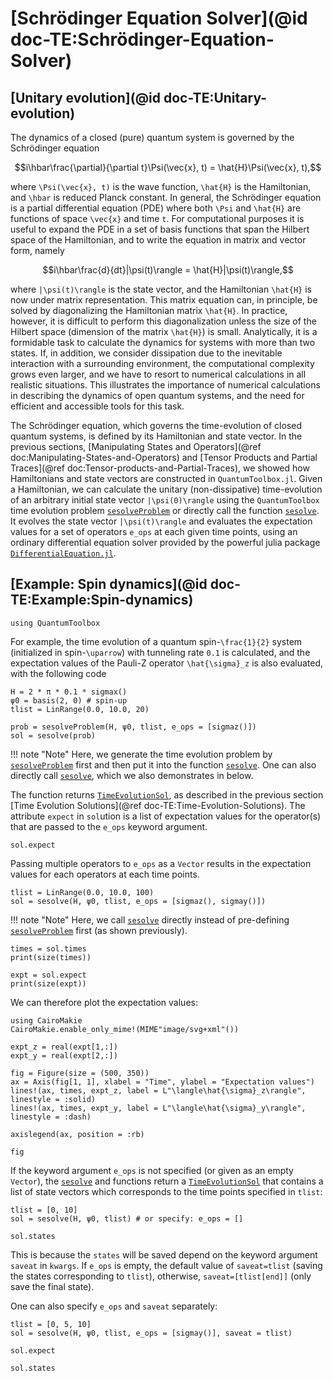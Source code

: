 # [Schrödinger Equation Solver](@id doc-TE:Schrödinger-Equation-Solver)

## [Unitary evolution](@id doc-TE:Unitary-evolution)

The dynamics of a closed (pure) quantum system is governed by the Schrödinger equation

```math
i\hbar\frac{\partial}{\partial t}\Psi(\vec{x}, t) = \hat{H}\Psi(\vec{x}, t),
```

where ``\Psi(\vec{x}, t)`` is the wave function, ``\hat{H}`` is the Hamiltonian, and ``\hbar`` is reduced Planck constant. In general, the Schrödinger equation is a partial differential equation (PDE) where both 
``\Psi`` and ``\hat{H}`` are functions of space ``\vec{x}`` and time ``t``. For computational purposes it is useful to expand the PDE in a set of basis functions that span the Hilbert space of the Hamiltonian, and to write the equation in matrix and vector form, namely

```math
i\hbar\frac{d}{dt}|\psi(t)\rangle = \hat{H}|\psi(t)\rangle,
```

where ``|\psi(t)\rangle`` is the state vector, and the Hamiltonian ``\hat{H}`` is now under matrix representation. This matrix equation can, in principle, be solved by diagonalizing the Hamiltonian matrix ``\hat{H}``. In practice, however, it is difficult to perform this diagonalization unless the size of the Hilbert space (dimension of the matrix ``\hat{H}``) is small. Analytically, it is a formidable task to calculate the dynamics for systems with more than two states. If, in addition, we consider dissipation due to the inevitable interaction with a surrounding environment, the computational complexity grows even larger, and we have to resort to numerical calculations in all realistic situations. This illustrates the importance of numerical calculations in describing the dynamics of open quantum systems, and the need for efficient and accessible tools for this task.

The Schrödinger equation, which governs the time-evolution of closed quantum systems, is defined by its Hamiltonian and state vector. In the previous sections, [Manipulating States and Operators](@ref doc:Manipulating-States-and-Operators) and [Tensor Products and Partial Traces](@ref doc:Tensor-products-and-Partial-Traces), we showed how Hamiltonians and state vectors are constructed in `QuantumToolbox.jl`. Given a Hamiltonian, we can calculate the unitary (non-dissipative) time-evolution of an arbitrary initial state vector ``|\psi(0)\rangle`` using the `QuantumToolbox` time evolution problem [`sesolveProblem`](@ref) or directly call the function [`sesolve`](@ref). It evolves the state vector ``|\psi(t)\rangle`` and evaluates the expectation values for a set of operators `e_ops` at each given time points, using an ordinary differential equation solver provided by the powerful julia package [`DifferentialEquation.jl`](https://docs.sciml.ai/DiffEqDocs/stable/).

## [Example: Spin dynamics](@id doc-TE:Example:Spin-dynamics)

```@setup sesolve
using QuantumToolbox
```

For example, the time evolution of a quantum spin-``\frac{1}{2}`` system (initialized in spin-``\uparrow``) with tunneling rate ``0.1`` is calculated, and the expectation values of the Pauli-Z operator ``\hat{\sigma}_z`` is also evaluated, with the following code

```@example sesolve
H = 2 * π * 0.1 * sigmax()
ψ0 = basis(2, 0) # spin-up
tlist = LinRange(0.0, 10.0, 20)

prob = sesolveProblem(H, ψ0, tlist, e_ops = [sigmaz()])
sol = sesolve(prob)
```

!!! note "Note"
    Here, we generate the time evolution problem by [`sesolveProblem`](@ref) first and then put it into the function [`sesolve`](@ref). One can also directly call [`sesolve`](@ref), which we also demonstrates in below.

The function returns [`TimeEvolutionSol`](@ref), as described in the previous section [Time Evolution Solutions](@ref doc-TE:Time-Evolution-Solutions). The attribute `expect` in `sol`ution is a list of expectation values for the operator(s) that are passed to the `e_ops` keyword argument. 

```@example sesolve
sol.expect
```

Passing multiple operators to `e_ops` as a `Vector` results in the expectation values for each operators at each time points.

```@example sesolve
tlist = LinRange(0.0, 10.0, 100)
sol = sesolve(H, ψ0, tlist, e_ops = [sigmaz(), sigmay()])
```

!!! note "Note"
    Here, we call [`sesolve`](@ref) directly instead of pre-defining [`sesolveProblem`](@ref) first (as shown previously).

```@example sesolve
times = sol.times
print(size(times))
```

```@example sesolve
expt = sol.expect
print(size(expt))
```

We can therefore plot the expectation values:

```@example sesolve
using CairoMakie
CairoMakie.enable_only_mime!(MIME"image/svg+xml"())

expt_z = real(expt[1,:])
expt_y = real(expt[2,:])

fig = Figure(size = (500, 350))
ax = Axis(fig[1, 1], xlabel = "Time", ylabel = "Expectation values")
lines!(ax, times, expt_z, label = L"\langle\hat{\sigma}_z\rangle", linestyle = :solid)
lines!(ax, times, expt_y, label = L"\langle\hat{\sigma}_y\rangle", linestyle = :dash)

axislegend(ax, position = :rb)

fig
```

If the keyword argument `e_ops` is not specified (or given as an empty `Vector`), the [`sesolve`](@ref) and functions return a [`TimeEvolutionSol`](@ref) that contains a list of state vectors which corresponds to the time points specified in `tlist`:

```@example sesolve
tlist = [0, 10]
sol = sesolve(H, ψ0, tlist) # or specify: e_ops = []

sol.states
```

This is because the `states` will be saved depend on the keyword argument `saveat` in `kwargs`. If `e_ops` is empty, the default value of `saveat=tlist` (saving the states corresponding to `tlist`), otherwise, `saveat=[tlist[end]]` (only save the final state). 

One can also specify `e_ops` and `saveat` separately:

```@example sesolve
tlist = [0, 5, 10]
sol = sesolve(H, ψ0, tlist, e_ops = [sigmay()], saveat = tlist)
```

```@example sesolve
sol.expect
```

```@example sesolve
sol.states
```
